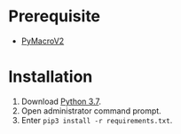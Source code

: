 # Prerequisite
- [PyMacroV2](https://github.com/admin-ll55/PyMacroV2-for-game-automation-keystroke-simulation)

# Installation
1. Download [Python 3.7](https://www.python.org/downloads/).
2. Open administrator command prompt.
3. Enter ```pip3 install -r requirements.txt```.
